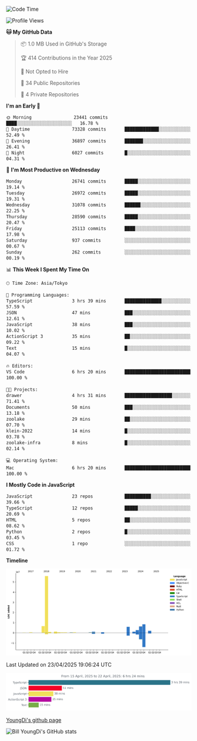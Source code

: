 <!--START_SECTION:waka-->
![Code Time](http://img.shields.io/badge/Code%20Time-1%2C283%20hrs%204%20mins-blue)

![Profile Views](http://img.shields.io/badge/Profile%20Views-0-blue)

**🐱 My GitHub Data** 

> 📦 1.0 MB Used in GitHub's Storage 
 > 
> 🏆 414 Contributions in the Year 2025
 > 
> 🚫 Not Opted to Hire
 > 
> 📜 34 Public Repositories 
 > 
> 🔑 4 Private Repositories 
 > 
**I'm an Early 🐤** 

```text
🌞 Morning                23441 commits       ████░░░░░░░░░░░░░░░░░░░░░   16.78 % 
🌆 Daytime                73328 commits       █████████████░░░░░░░░░░░░   52.49 % 
🌃 Evening                36897 commits       ███████░░░░░░░░░░░░░░░░░░   26.41 % 
🌙 Night                  6027 commits        █░░░░░░░░░░░░░░░░░░░░░░░░   04.31 % 
```
📅 **I'm Most Productive on Wednesday** 

```text
Monday                   26741 commits       █████░░░░░░░░░░░░░░░░░░░░   19.14 % 
Tuesday                  26972 commits       █████░░░░░░░░░░░░░░░░░░░░   19.31 % 
Wednesday                31078 commits       ██████░░░░░░░░░░░░░░░░░░░   22.25 % 
Thursday                 28590 commits       █████░░░░░░░░░░░░░░░░░░░░   20.47 % 
Friday                   25113 commits       ████░░░░░░░░░░░░░░░░░░░░░   17.98 % 
Saturday                 937 commits         ░░░░░░░░░░░░░░░░░░░░░░░░░   00.67 % 
Sunday                   262 commits         ░░░░░░░░░░░░░░░░░░░░░░░░░   00.19 % 
```


📊 **This Week I Spent My Time On** 

```text
🕑︎ Time Zone: Asia/Tokyo

💬 Programming Languages: 
TypeScript               3 hrs 39 mins       ██████████████░░░░░░░░░░░   57.59 % 
JSON                     47 mins             ███░░░░░░░░░░░░░░░░░░░░░░   12.61 % 
JavaScript               38 mins             ███░░░░░░░░░░░░░░░░░░░░░░   10.02 % 
ActionScript 3           35 mins             ██░░░░░░░░░░░░░░░░░░░░░░░   09.22 % 
Text                     15 mins             █░░░░░░░░░░░░░░░░░░░░░░░░   04.07 % 

🔥 Editors: 
VS Code                  6 hrs 20 mins       █████████████████████████   100.00 % 

🐱‍💻 Projects: 
drawer                   4 hrs 31 mins       ██████████████████░░░░░░░   71.41 % 
Documents                50 mins             ███░░░░░░░░░░░░░░░░░░░░░░   13.18 % 
zoolake                  29 mins             ██░░░░░░░░░░░░░░░░░░░░░░░   07.70 % 
klein-2022               14 mins             █░░░░░░░░░░░░░░░░░░░░░░░░   03.78 % 
zoolake-infra            8 mins              █░░░░░░░░░░░░░░░░░░░░░░░░   02.14 % 

💻 Operating System: 
Mac                      6 hrs 20 mins       █████████████████████████   100.00 % 
```

**I Mostly Code in JavaScript** 

```text
JavaScript               23 repos            ██████████░░░░░░░░░░░░░░░   39.66 % 
TypeScript               12 repos            █████░░░░░░░░░░░░░░░░░░░░   20.69 % 
HTML                     5 repos             ██░░░░░░░░░░░░░░░░░░░░░░░   08.62 % 
Python                   2 repos             █░░░░░░░░░░░░░░░░░░░░░░░░   03.45 % 
CSS                      1 repo              ░░░░░░░░░░░░░░░░░░░░░░░░░   01.72 % 
```



**Timeline**

![Lines of Code chart](https://raw.githubusercontent.com/Youngdi/Youngdi/master/assets/bar_graph.png)


 Last Updated on 23/04/2025 19:06:24 UTC
<!--END_SECTION:waka-->

![wakatime](./images/stat.svg)

[YoungDi's github page](https://youngdi.github.io)

![Bill YoungDi's GitHub stats](https://github-readme-stats.vercel.app/api?username=youngdi&count_private=true&show_icons=true)
